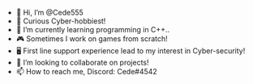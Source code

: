 - 👋 Hi, I’m @Cede555
- 👀 Curious Cyber-hobbiest!
- 🌱 I’m currently learning programming in C++..
- 🎮 Sometimes I work on games from scratch!
- 🖥️ First line support experience lead to my interest in Cyber-security!
- 💞️ I’m looking to collaborate on projects!
- 📫 How to reach me, Discord: Cede#4542
